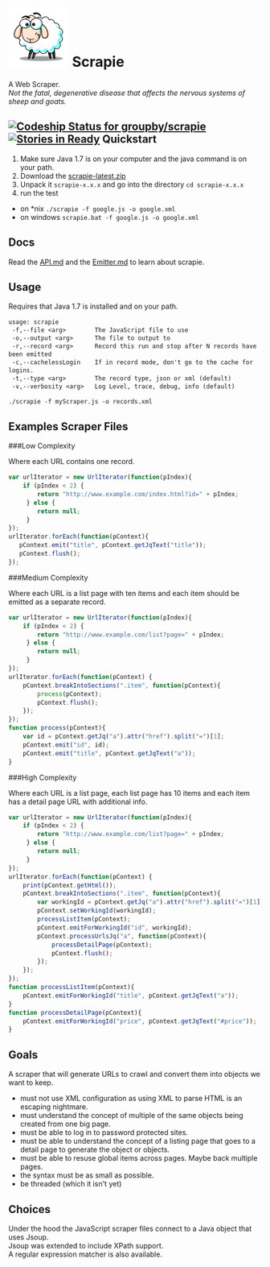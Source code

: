 ![Scrapie](src/main/images/sheepVerySmall.png) Scrapie
======= 
A Web Scraper.  
_Not the fatal, degenerative disease that affects the nervous systems of sheep and goats._

[ ![Codeship Status for groupby/scrapie](https://codeship.io/projects/1df14350-ef55-0131-b5ae-023491d184db/status)](https://codeship.io/projects/27011) [![Stories in Ready](https://badge.waffle.io/groupby/scrapie.png?label=ready&title=Ready)](https://waffle.io/groupby/scrapie)
Quickstart
------

1. Make sure Java 1.7 is on your computer and the java command is on your path.
1. Download the [scrapie-latest.zip](scrapie-latest.zip?raw=true) 
1. Unpack it `scrapie-x.x.x` and go into the directory `cd scrapie-x.x.x`
1. run the test 
 - on *nix `./scrapie -f google.js -o google.xml`   
 - on windows `scrapie.bat -f google.js -o google.xml` 

Docs
----

Read the [API.md](API.md) and the [Emitter.md](Emitter.md) to learn about scrapie.

Usage
-----

Requires that Java 1.7 is installed and on your path.

```
usage: scrapie
 -f,--file <arg>        The JavaScript file to use
 -o,--output <arg>      The file to output to
 -r,--record <arg>      Record this run and stop after N records have been emitted
 -c,--cachelessLogin	If in record mode, don't go to the cache for logins.
 -t,--type <arg>        The record type, json or xml (default)
 -v,--verbosity <arg>   Log Level, trace, debug, info (default)
```

    ./scrapie -f myScraper.js -o records.xml

Examples Scraper Files
------


###Low Complexity

Where each URL contains one record.

```JavaScript
var urlIterator = new UrlIterator(function(pIndex){
    if (pIndex < 2) {
		return "http://www.example.com/index.html?id=" + pIndex;
	 } else {
		return null;
	 }
});
urlIterator.forEach(function(pContext){
   pContext.emit("title", pContext.getJqText("title"));
   pContext.flush();
});
```

###Medium Complexity

Where each URL is a list page with ten items and each item should be emitted as a separate record.

```JavaScript
var urlIterator = new UrlIterator(function(pIndex){
    if (pIndex < 2) {
		return "http://www.example.com/list?page=" + pIndex;
	 } else {
		return null;
	 }
});
urlIterator.forEach(function(pContext) {
    pContext.breakIntoSections(".item", function(pContext){
        process(pContext);
        pContext.flush();
    });
});
function process(pContext){
 	var id = pContext.getJq("a").attr("href").split("=")[1];
 	pContext.emit("id", id);
    pContext.emit("title", pContext.getJqText("a"));
}

```

###High Complexity

Where each URL is a list page, each list page has 10 items and each item has a detail page URL with additional info.

```JavaScript
var urlIterator = new UrlIterator(function(pIndex){
    if (pIndex < 2) {
		return "http://www.example.com/list?page=" + pIndex;
	 } else {
		return null;
	 }
});
urlIterator.forEach(function(pContext) {
	print(pContext.getHtml());
    pContext.breakIntoSections(".item", function(pContext){
     	var workingId = pContext.getJq("a").attr("href").split("=")[1];
    	pContext.setWorkingId(workingId);
        processListItem(pContext);
     	pContext.emitForWorkingId("id", workingId);
        pContext.processUrlsJq("a", function(pContext){
            processDetailPage(pContext);
            pContext.flush();
        });
    });    
});
function processListItem(pContext){
    pContext.emitForWorkingId("title", pContext.getJqText("a"));
}
function processDetailPage(pContext){
    pContext.emitForWorkingId("price", pContext.getJqText("#price"));
}
```

Goals
-----

A scraper that will generate URLs to crawl and convert them into objects we want to keep.

- must not use XML configuration as using XML to parse HTML is an escaping nightmare.
- must understand the concept of multiple of the same objects being created from one big page.
- must be able to log in to password protected sites.
- must be able to understand the concept of a listing page that goes to a detail page to generate the object or objects.
- must be able to resuse global items across pages.  Maybe back multiple pages.
- the syntax must be as small as possible.
- be threaded (which it isn't yet)

Choices
------
Under the hood the JavaScript scraper files connect to a Java object that uses Jsoup.  
Jsoup was extended to include XPath support.  
A regular expression matcher is also available.
